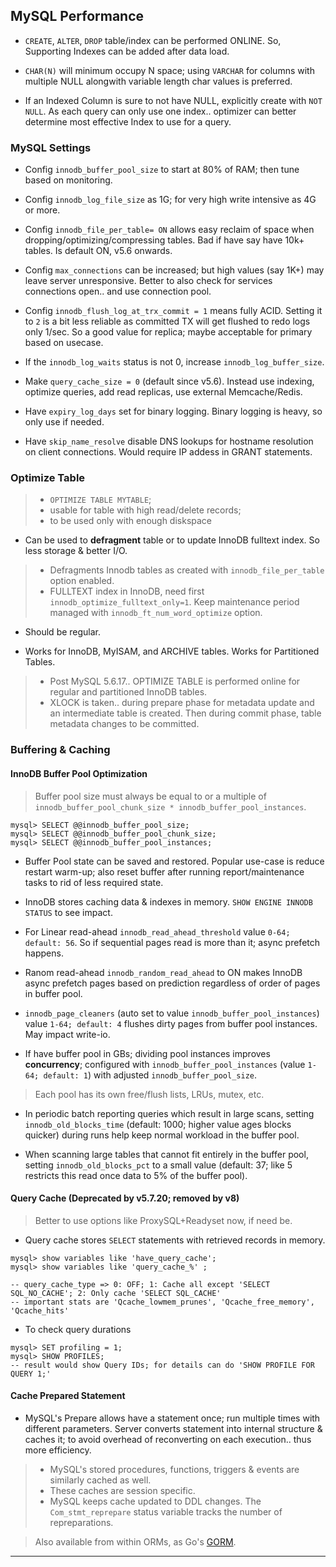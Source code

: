 
## MySQL Performance

* `CREATE`, `ALTER`, `DROP` table/index can be performed ONLINE. So, Supporting Indexes can be added after data load.

* `CHAR(N)` will minimum occupy N space; using `VARCHAR` for columns with multiple NULL alongwith variable length char values is preferred.

* If an Indexed Column is sure to not have NULL, explicitly create with `NOT NULL`. As each query can only use one index.. optimizer can better determine most effective Index to use for a query.

### MySQL Settings

* Config `innodb_buffer_pool_size` to start at 80% of RAM; then tune based on monitoring.

* Config `innodb_log_file_size` as 1G; for very high write intensive as 4G or more.

* Config `innodb_file_per_table= ON` allows easy reclaim of space when dropping/optimizing/compressing tables. Bad if have say have 10k+ tables. Is default ON, v5.6 onwards.

* Config `max_connections` can be increased; but high values (say 1K+) may leave server unresponsive. Better to also check for services connections open.. and use connection pool.

* Config `innodb_flush_log_at_trx_commit = 1` means fully ACID. Setting it to `2` is a bit less reliable as committed TX will get flushed to redo logs only 1/sec. So a good value for replica; maybe acceptable for primary based on usecase.

* If the `innodb_log_waits` status is not 0, increase `innodb_log_buffer_size`.

* Make `query_cache_size = 0` (default since v5.6). Instead use indexing, optimize queries, add read replicas, use external Memcache/Redis.

* Have `expiry_log_days` set for binary logging. Binary logging is heavy, so only use if needed.

* Have `skip_name_resolve` disable DNS lookups for hostname resolution on client connections. Would require IP addess in GRANT statements.


### Optimize Table

> * `OPTIMIZE TABLE MYTABLE`;
> * usable for table with high read/delete records;
> * to be used only with enough diskspace

* Can be used to **defragment** table or to update InnoDB fulltext index. So less storage & better I/O.

> * Defragments Innodb tables as created with `innodb_file_per_table` option enabled.
> * FULLTEXT index in InnoDB, need first `innodb_optimize_fulltext_only=1`. Keep maintenance period managed with `innodb_ft_num_word_optimize` option.

* Should be regular.

* Works for InnoDB, MyISAM, and ARCHIVE tables. Works for Partitioned Tables.
> * Post MySQL 5.6.17.. OPTIMIZE TABLE is performed online for regular and partitioned InnoDB tables.
> * XLOCK is taken.. during prepare phase for metadata update and an intermediate table is created. Then during commit phase, table metadata changes to be committed.


### Buffering & Caching

#### InnoDB Buffer Pool Optimization

> Buffer pool size must always be equal to or a multiple of `innodb_buffer_pool_chunk_size * innodb_buffer_pool_instances`.

```
mysql> SELECT @@innodb_buffer_pool_size;
mysql> SELECT @@innodb_buffer_pool_chunk_size;
mysql> SELECT @@innodb_buffer_pool_instances;
```

* Buffer Pool state can be saved and restored. Popular use-case is reduce restart warm-up; also reset buffer after running report/maintenance tasks to rid of less required state.

* InnoDB stores caching data & indexes in memory. `SHOW ENGINE INNODB STATUS` to see impact.

* For Linear read-ahead `innodb_read_ahead_threshold` value `0-64; default: 56`. So if sequential pages read is more than it; async prefetch happens.

* Ranom read-ahead `innodb_random_read_ahead` to ON makes InnoDB async prefetch pages based on prediction regardless of order of pages in buffer pool.

* `innodb_page_cleaners` (auto set to value `innodb_buffer_pool_instances`) value `1-64; default: 4` flushes dirty pages from buffer pool instances. May impact write-io.

* If have buffer pool in GBs; dividing pool instances improves **concurrency**; configured with `innodb_buffer_pool_instances` (value `1-64; default: 1`) with adjusted `innodb_buffer_pool_size`.
> Each pool has its own free/flush lists, LRUs, mutex, etc.

* In periodic batch reporting queries which result in large scans, setting `innodb_old_blocks_time` (default: 1000; higher value ages blocks quicker) during runs help keep normal workload in the buffer pool.

* When scanning large tables that cannot fit entirely in the buffer pool, setting `innodb_old_blocks_pct` to a small value (default: 37; like 5 restricts this read once data to 5% of the buffer pool).


#### Query Cache (Deprecated by v5.7.20; removed by v8)

> Better to use options like ProxySQL+Readyset now, if need be.

* Query cache stores `SELECT` statements with retrieved records in memory.

```
mysql> show variables like 'have_query_cache';
mysql> show variables like 'query_cache_%' ;

-- query_cache_type => 0: OFF; 1: Cache all except 'SELECT SQL_NO_CACHE'; 2: Only cache 'SELECT SQL_CACHE'
-- important stats are 'Qcache_lowmem_prunes', 'Qcache_free_memory', 'Qcache_hits'
```

* To check query durations

```
mysql> SET profiling = 1;
mysql> SHOW PROFILES;
-- result would show Query IDs; for details can do 'SHOW PROFILE FOR QUERY 1;'
```

#### Cache Prepared Statement

* MySQL's Prepare allows have a statement once; run multiple times with different parameters. Server converts statement into internal structure & caches it; to avoid overhead of reconverting on each execution.. thus more efficiency.
> * MySQL's stored procedures, functions, triggers & events are similarly cached as well.
> * These caches are session specific.
> * MySQL keeps cache updated to DDL changes. The `Com_stmt_reprepare` status variable tracks the number of repreparations.

> Also available from within ORMs, as Go's [GORM](https://gorm.io/docs/performance.html#Caches-Prepared-Statement).

---

